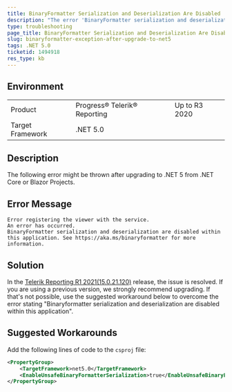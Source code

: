 ```yaml
---
title: BinaryFormatter Serialization and Deserialization Are Disabled
description: "The error 'BinaryFormatter serialization and deserialization are disabled' indicates restricted use due to risks from unsafe data handling."
type: troubleshooting
page_title: BinaryFormatter Serialization and Deserialization Are Disabled
slug: binaryformatter-exception-after-upgrade-to-net5
tags: .NET 5.0
ticketid: 1494918
res_type: kb
---
```


## Environment

<table>
	<tbody>
		<tr>
			<td>Product</td>
			<td>Progress® Telerik® Reporting</td>
			<td>Up to R3 2020</td>
		</tr>
		<tr>
			<td>Target Framework</td>
			<td>.NET 5.0</td>
		</tr>
	</tbody>
</table>

## Description

The following error might be thrown after upgrading to .NET 5 from .NET Core or Blazor Projects.

## Error Message

````
Error registering the viewer with the service.
An error has occurred.
BinaryFormatter serialization and deserialization are disabled within this application. See https://aka.ms/binaryformatter for more information.
````

## Solution

In the [Telerik Reporting R1 2021(15.0.21.120)](https://www.telerik.com/support/whats-new/reporting/release-history/progress-telerik-reporting-r1-2021-15-0-21-120) release, the issue is resolved. If you are using a previous version, we strongly recommend upgrading. If that's not possible, use the suggested workaround below to overcome the error stating "Binaryformatter serialization and deserialization are disabled within this application".

## Suggested Workarounds

Add the following lines of code to the `csproj` file:

````XML
<PropertyGroup>
	<TargetFramework>net5.0</TargetFramework>
	<EnableUnsafeBinaryFormatterSerialization>true</EnableUnsafeBinaryFormatterSerialization>
</PropertyGroup>
````

